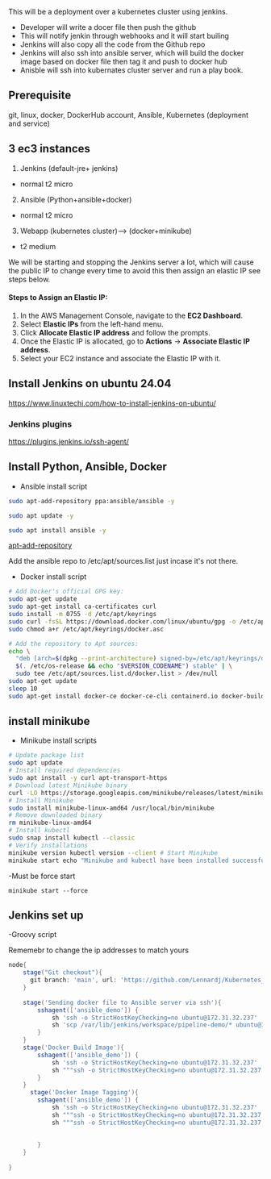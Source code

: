 <!-- FROM centos:latest
# LABEL key="value"
RUN yum install -y httpd \
    zip \
    unzip
ADD https://www.free-css.com/assets/files/free-css-templates/download/page291/elearning.zip /var/www/html
WORKDIR /var/www/html
RUN unzip photogenic.zip
RUN cp -rvf photogenic/* .
RUN rm -rf photogenic photogenic.zip
COPY index.html /var/www/html
EXPOSE 80
CMD ["/usr/sbin/httpd","-D","FOREGROUND"]
EXPOSE 80 22 -->



This will be a deployment over a kubernetes cluster using jenkins.
- Developer will write a docer file then push the github
- This will notify jenkin through webhooks and it will start builing
- Jenkins will also copy all the code from the Github repo
- Jenkins will also ssh into ansible server, which will build the docker image based on docker file then tag it and push to docker hub
- Anisble will ssh into kubernates cluster server and run a play book.

## Prerequisite
git, linux, docker, DockerHub account, Ansible, Kubernetes (deployment and service)

## 3 ec3 instances

1. Jenkins (default-jre+ jenkins)
- normal t2 micro
2. Ansible (Python+ansible+docker)
- normal t2 micro
3. Webapp (kubernetes cluster)--> (docker+minikube)
- t2 medium

We will be starting and stopping the Jenkins server a lot, which will cause the public IP to change every time to avoid this then assign an elastic IP see steps below.
#### **Steps to Assign an Elastic IP:**

1. In the AWS Management Console, navigate to the **EC2 Dashboard**.
2. Select **Elastic IPs** from the left-hand menu.
3. Click **Allocate Elastic IP address** and follow the prompts.
4. Once the Elastic IP is allocated, go to **Actions** → **Associate Elastic IP address**.
5. Select your EC2 instance and associate the Elastic IP with it.
## Install Jenkins on ubuntu 24.04
https://www.linuxtechi.com/how-to-install-jenkins-on-ubuntu/

### Jenkins plugins
https://plugins.jenkins.io/ssh-agent/

## Install Python, Ansible, Docker

- Ansible install script
```bash
sudo apt-add-repository ppa:ansible/ansible -y

sudo apt update -y

sudo apt install ansible -y
```

[apt-add-repository](https://manpages.debian.org/unstable/software-properties-common/apt-add-repository.1.en.html)

Add the ansible repo to /etc/apt/sources.list just incase it's not there.

- Docker install script
```bash
# Add Docker's official GPG key:
sudo apt-get update
sudo apt-get install ca-certificates curl
sudo install -m 0755 -d /etc/apt/keyrings
sudo curl -fsSL https://download.docker.com/linux/ubuntu/gpg -o /etc/apt/keyrings/docker.asc
sudo chmod a+r /etc/apt/keyrings/docker.asc

# Add the repository to Apt sources:
echo \
  "deb [arch=$(dpkg --print-architecture) signed-by=/etc/apt/keyrings/docker.asc] https://download.docker.com/linux/ubuntu \
  $(. /etc/os-release && echo "$VERSION_CODENAME") stable" | \
  sudo tee /etc/apt/sources.list.d/docker.list > /dev/null
sudo apt-get update
sleep 10
sudo apt-get install docker-ce docker-ce-cli containerd.io docker-buildx-plugin docker-compose-plugin


```

## install minikube
- Minikube install scripts
```bash
# Update package list 
sudo apt update 
# Install required dependencies 
sudo apt install -y curl apt-transport-https 
# Download latest Minikube binary 
curl -LO https://storage.googleapis.com/minikube/releases/latest/minikube-linux-amd64 
# Install Minikube 
sudo install minikube-linux-amd64 /usr/local/bin/minikube 
# Remove downloaded binary 
rm minikube-linux-amd64 
# Install kubectl 
sudo snap install kubectl --classic 
# Verify installations 
minikube version kubectl version --client # Start Minikube 
minikube start echo "Minikube and kubectl have been installed successfully." echo "Minikube cluster is now running. You can access the dashboard with: minikube dashboard"
```

-Must be force start
```
minikube start --force
```

## Jenkins set up

-Groovy script

Rememebr to change the ip addresses to match yours
```groovy
node{
    stage("Git checkout"){
      git branch: 'main', url: 'https://github.com/Lennardj/Kubernetes_project_1.git'  
    }
    
    stage('Sending docker file to Ansible server via ssh'){
        sshagent(['ansible_demo']) {
            sh 'ssh -o StrictHostKeyChecking=no ubuntu@172.31.32.237'
            sh 'scp /var/lib/jenkins/workspace/pipeline-demo/* ubuntu@172.31.32.237:/home/ubuntu'
        }
    }
    stage('Docker Build Image'){
        sshagent(['ansible_demo']) {
            sh 'ssh -o StrictHostKeyChecking=no ubuntu@172.31.32.237'
            sh """ssh -o StrictHostKeyChecking=no ubuntu@172.31.32.237 docker image build -t ${JOB_NAME}:v1.${BUILD_ID} ."""
        }
    }
      stage('Docker Image Tagging'){
        sshagent(['ansible_demo']) {
            sh 'ssh -o StrictHostKeyChecking=no ubuntu@172.31.32.237'
            sh """ssh -o StrictHostKeyChecking=no ubuntu@172.31.32.237 docker image tag ${JOB_NAME}:v1.${BUILD_ID} lennardjohn/${JOB_NAME}:v1.${BUILD_ID}  """
            sh """ssh -o StrictHostKeyChecking=no ubuntu@172.31.32.237 docker image tag ${JOB_NAME}:v1.${BUILD_ID} lennardjohn/${JOB_NAME}:latest  """
        
            
        }
    }
    
}
```

